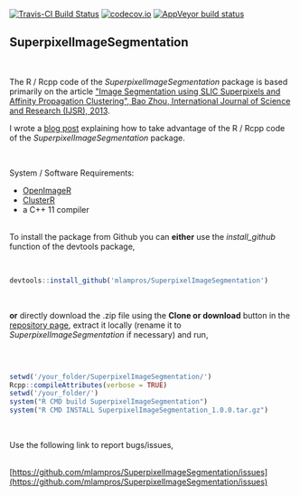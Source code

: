 [![Travis-CI Build Status](https://travis-ci.org/mlampros/SuperpixelImageSegmentation.svg?branch=master)](https://travis-ci.org/mlampros/SuperpixelImageSegmentation)
[![codecov.io](https://codecov.io/github/mlampros/SuperpixelImageSegmentation/coverage.svg?branch=master)](https://codecov.io/github/mlampros/SuperpixelImageSegmentation?branch=master)
[![AppVeyor build status](https://ci.appveyor.com/api/projects/status/github/mlampros/SuperpixelImageSegmentation?branch=master&svg=true)](https://ci.appveyor.com/project/mlampros/SuperpixelImageSegmentation/branch/master)


## SuperpixelImageSegmentation
<br>

The R / Rcpp code of the *SuperpixelImageSegmentation* package is based primarily on the article ["Image Segmentation using SLIC Superpixels and Affinity Propagation Clustering", Bao Zhou, International Journal of Science and Research (IJSR), 2013](https://pdfs.semanticscholar.org/6533/654973054b742e725fd433265700c07b48a2.pdf).

I wrote a [blog post]() explaining how to take advantage of the R / Rcpp code of the *SuperpixelImageSegmentation* package.

<br>

System / Software Requirements:

* [OpenImageR ](https://github.com/mlampros/OpenImageR)
* [ClusterR ](https://github.com/mlampros/ClusterR)
* a C++ 11 compiler
<br><br>

To install the package from Github you can **either** use the *install_github* function of the devtools package,
<br><br>

```R

devtools::install_github('mlampros/SuperpixelImageSegmentation')


```
<br>

**or** directly download the .zip file using the **Clone or download** button in the [repository page](https://github.com/mlampros/SuperpixelImageSegmentation), extract it locally (rename it to *SuperpixelImageSegmentation* if necessary) and run,

<br>

```R

setwd('/your_folder/SuperpixelImageSegmentation/')
Rcpp::compileAttributes(verbose = TRUE)
setwd('/your_folder/')
system("R CMD build SuperpixelImageSegmentation")
system("R CMD INSTALL SuperpixelImageSegmentation_1.0.0.tar.gz")

```


<br>

Use the following link to report bugs/issues,
<br><br>

[https://github.com/mlampros/SuperpixelImageSegmentation/issues](https://github.com/mlampros/SuperpixelImageSegmentation/issues)

